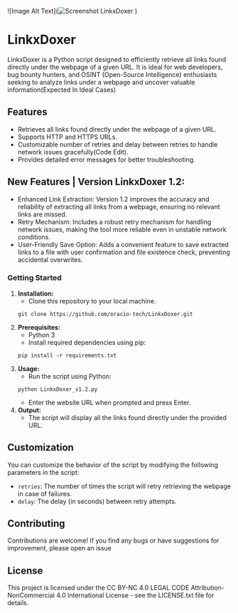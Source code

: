 ![Image Alt Text](![Screenshot LinkxDoxer](https://github.com/oracio-tech/LinkxDoxer/assets/78463847/4ca80835-b9bd-46db-8475-32e4039455a7)
)

# LinkxDoxer

LinkxDoxer is a Python script designed to efficiently retrieve all links found directly under the webpage of a given URL. It is ideal for web developers, bug bounty hunters, and OSINT (Open-Source Intelligence) enthusiasts seeking to analyze links under a webpage and uncover valuable information(Expected In Ideal Cases)
## Features

- Retrieves all links found directly under the webpage of a given URL.
- Supports HTTP and HTTPS URLs.
- Customizable number of retries and delay between retries to handle network issues gracefully(Code Edit).
- Provides detailed error messages for better troubleshooting.

## New Features | Version LinkxDoxer 1.2:
- Enhanced Link Extraction: Version 1.2 improves the accuracy and reliability of extracting all links from a webpage, ensuring no relevant links are missed.
- Retry Mechanism: Includes a robust retry mechanism for handling network issues, making the tool more reliable even in unstable network conditions.
- User-Friendly Save Option: Adds a convenient feature to save extracted links to a file with user confirmation and file existence check, preventing accidental overwrites.
  

### Getting Started

1. **Installation:**
    - Clone this repository to your local machine.
    ```
    git clone https://github.com/oracio-tech/LinkxDoxer.git
    ```
2. **Prerequisites:**
    - Python 3
    - Install required dependencies using pip:
    ```
    pip install -r requirements.txt
    ```
3. **Usage:**
    - Run the script using Python:
    ```
    python LinkxDoxer_v1.2.py
    ```
    - Enter the website URL when prompted and press Enter.
4. **Output:**
    - The script will display all the links found directly under the provided URL.

## Customization

You can customize the behavior of the script by modifying the following parameters in the script:
- `retries`: The number of times the script will retry retrieving the webpage in case of failures.
- `delay`: The delay (in seconds) between retry attempts.

## Contributing

Contributions are welcome! If you find any bugs or have suggestions for improvement, please open an issue

## License

This project is licensed under the CC BY-NC 4.0 LEGAL CODE Attribution-NonCommercial 4.0 International License - see the LICENSE.txt file for details.


